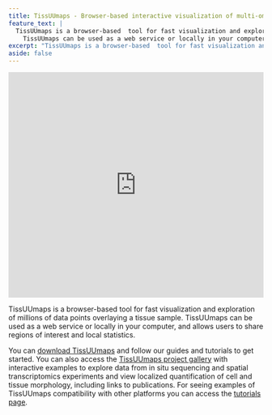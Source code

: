 ```yaml
---
title: TissUUmaps - Browser-based interactive visualization of multi-omics tissue data
feature_text: |
  TissUUmaps is a browser-based  tool for fast visualization and exploration of millions of data points overlaying a tissue sample. 
	TissUUmaps can be used as a web service or locally in your computer, and allows users to share regions of interest and local statistics.
excerpt: "TissUUmaps is a browser-based  tool for fast visualization and exploration of millions of data points overlaying a tissue sample. TissUUmaps can be used as a web service or locally in your computer, and allows users to share regions of interest and local statistics."
aside: false
---
```


<div class="row">
  <div class="column">
    <iframe title="vimeo-player" src="https://player.vimeo.com/video/420612632?h=6d9618e308" width="792" height="445.5" frameborder="0" allowfullscreen style="max-width:100%;"></iframe>
  </div>
  <div class="column">
    <p> TissUUmaps is a browser-based  tool for fast visualization and exploration of millions of data points overlaying a tissue sample. 
	TissUUmaps can be used as a web service or locally in your computer, and allows users to share regions of interest and local statistics. </p>
    <p> You can <a href="/download/">download TissUUmaps</a> and follow our guides and tutorials to get started.
	You can also access the <a href="/gallery/">TissUUmaps project gallery</a> with interactive examples to explore data from in situ sequencing and spatial transcriptomics experiments and view localized quantification of cell and tissue morphology, including links to publications. For seeing examples of TissUUmaps compatibility with other platforms you can access the <a href="/tutorials/"> tutorials page</a>. </p>
  </div>
</div>